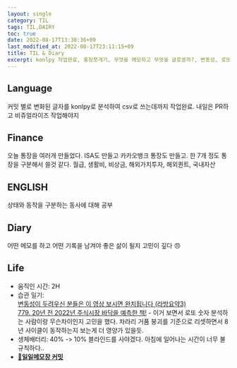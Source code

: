 ```yaml
---
layout: single
category: TIL
tags: TIL,DAIRY
toc: true
date: 2022-08-17T13:38:36+09
last_modified_at: 2022-08-17T23:11:15+09
title: TIL & Diary
excerpt: konlpy 작업완료, 통장쪼개기, 무엇을 메모하고 무엇을 글로쓸까?, 변동성, 로또과학
---
```

## Language  
커밋 별로 변화된 글자를 konlpy로 분석하여 csv로 쓰는데까지 작업완료. 내일은 PR하고 비쥬얼라이즈 작업해야지 

## Finance  
오늘 통장을 여러개 만들었다. ISA도 만들고 카카오뱅크 통장도 만들고. 한 7개 정도 통장을 구분해서 쓸것 같다. 월급, 생활비, 비상금, 해외가치투자, 해외퀀트, 국내자산

## ENGLISH  
상태와 동작을 구분하는 동사에 대해 공부

## Diary  
어떤 메모를 하고 어떤 기록을 남겨야 좋은 삶이 될지 고민이 깊다 😠

## Life  
- 움직인 시간: 2H  
- 습관 일기:  
[변동성이 두려우신 분들은 이 영상 보시면 완치됩니다 (라방요약3)](https://www.youtube.com/watch?v=W4Z-hTubvT0)  
[779. 20년 전 2022년 주식시장 바닥을 예측한 책!](https://www.youtube.com/watch?v=ENSQJWZDsyg&t=704s) - 이거 보면서 로또 숫자 분석하는 사람이랑 무슨차이인지 고민을 했다. 차라리 거품 붕괴를 기준으로 리셋하면서 8년 사이클이 동작하는지 보는게 더 영양가 있을듯.
- 생체배터리: 40% -> 10% 블라인드를 사야겠다. 아침에 일어나는 시간이 너무 불규칙하다..  
- [🔗**일일메모장 커밋**](https://github.com/HibikeQuantum/PlayGround/commit/3cadb97ed436cf71775a7558022dd220cf901e3e)  